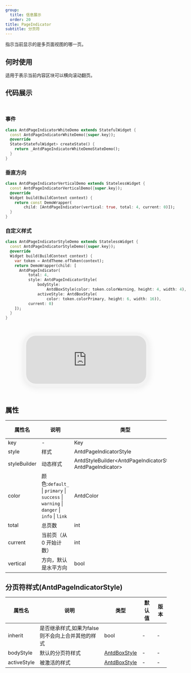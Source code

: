```yaml
---
group:
  title: 信息展示
  order: 20
title: PageIndicator
subtitle: 分页符
---
```

指示当前显示的是多页面视图的哪一页。
## 何时使用
适用于表示当前内容区块可以横向滚动翻页。

## 代码展示

<div class='preview-container'>
<div>

### 事件


```dart
class AntdPageIndicatorWhiteDemo extends StatefulWidget {
  const AntdPageIndicatorWhiteDemo({super.key});
  @override
  State<StatefulWidget> createState() {
    return _AntdPageIndicatorWhiteDemoStateDemo();
  }
}

```

### 垂直方向


```dart
class AntdPageIndicatorVerticalDemo extends StatelessWidget {
  const AntdPageIndicatorVerticalDemo({super.key});
  @override
  Widget build(BuildContext context) {
    return const DemoWrapper(
        child: [AntdPageIndicator(vertical: true, total: 4, current: 0)]);
  }
}

```

### 自定义样式


```dart
class AntdPageIndicatorStyleDemo extends StatelessWidget {
  const AntdPageIndicatorStyleDemo({super.key});
  @override
  Widget build(BuildContext context) {
    var token = AntdTheme.ofToken(context);
    return DemoWrapper(child: [
      AntdPageIndicator(
          total: 4,
          style: AntdPageIndicatorStyle(
              bodyStyle:
                  AntdBoxStyle(color: token.colorWarning, height: 4, width: 4),
              activeStyle: AntdBoxStyle(
                  color: token.colorPrimary, height: 6, width: 16)),
          current: 0)
    ]);
  }
}

```

</div>
<div class='phone-preview'>
<iframe src='http://localhost:49470/AntdPageIndicator'></iframe>
</div>
</div>

  <style>
.preview-container {
  display: flex;
  gap: 24px;
  margin: 32px 0;
  align-items: start;
}

.phone-preview {
  flex: 1;
  min-width: 375px;
  max-width: 375px;
  border: 10px solid #f3f3f3;
  border-radius: 40px;
  background: #fff;
  box-shadow: 0 4px 20px rgba(0, 0, 0, 0.08);
  overflow: hidden;
  height: 652px;
  width: 393px;
  position: sticky;
  top: 80px;
}

.phone-preview iframe {
  width: 100%;
  height: 100%;
  border: none;
}

.code-block {
  max-height: 100%;
  margin: 16px 0;
  overflow-y: scroll;
}

.dumi-default-source-code {
  margin: 0 !important;
}

.markdown .dumi-default-source-code >pre.prism-code {
  padding: 12px !important;
  font-size: 12px !important;
}

@media (max-width: 960px) {
  .preview-container {
    flex-direction: column;
  }
  
  .phone-preview {
    width: 100%;
    max-width: 375px;
    margin: 0 auto 24px;
    position: static;
  }
}

/* Dart 代码高亮主题 - 基于 VS Code 暗色主题优化 */
.prism-code {
  display: block;
  overflow-x: auto;
  padding: 1em;
  border-radius: 6px;
  font-family: 'Fira Code', 'Consolas', 'Monaco', monospace;
  font-size: 14px;
  line-height: 1.5;
  color: #d4d4d4;
  background: #1e1e1e;
}

/* 基础元素 */
.prism-code .hljs-keyword { color: #569cd6; font-weight: bold; }          /* 关键字 */
.prism-code .hljs-built_in { color: #4ec9b0; }                           /* 内置类型 */
.prism-code .hljs-type { color: #4ec9b0; }                               /* 类型声明 */
.prism-code .hljs-literal { color: #569cd6; }                            /* 字面量 */
.prism-code .hljs-number { color: #b5cea8; }                             /* 数字 */
.prism-code .hljs-string { color: #ce9178; }                             /* 字符串 */
.prism-code .hljs-comment { color: #6a9955; font-style: italic; }        /* 注释 */
.prism-code .hljs-meta { color: #9b9b9b; }                               /* 元信息 */

/* Dart 特有元素 */
.prism-code .hljs-constant { color: #4fc1ff; }                           /* const/final */
.prism-code .hljs-function { color: #dcdcaa; }                           /* 函数名 */
.prism-code .hljs-title.class_ { color: #4ec9b0; text-decoration: underline; } /* 类名 */
.prism-code .hljs-params { color: #9cdcfe; }                             /* 参数 */
.prism-code .hljs-variable { color: #9cdcfe; }                           /* 变量 */
.prism-code .hljs-annotation { color: #d4d4d4; background: #3a3a3a; }    /* 注解 */
.prism-code .hljs-punctuation { color: #d4d4d4; }                        /* 标点符号 */

/* 特殊增强 */
.prism-code .hljs-constructor { color: #c586c0; }                        /* 构造函数 */
.prism-code .hljs-named-parameter { color: #9cdcfe; font-style: italic; }/* 命名参数 */
.prism-code .hljs-generic { color: #4ec9b0; opacity: 0.8; }              /* 泛型符号 */
.prism-code .hljs-typedef { color: #4ec9b0; text-decoration: underline; }/* typedef */

/* 行号样式 (可选) */
.prism-code .hljs-ln-numbers {
  color: #858585;
  text-align: right;
  padding-right: 12px;
}
</style>

## 属性
| 属性名 | 说明 | 类型 | 默认值 | 版本 |
| --- | --- | --- | --- | --- |
| key | - | Key | - | - |
| style | 样式 | AntdPageIndicatorStyle | - | - |
| styleBuilder | 动态样式 | AntdStyleBuilder&lt;AntdPageIndicatorStyle, AntdPageIndicator&gt; | - | - |
| color | 颜色:`default_` \| `primary` \| `success` \| `warning` \| `danger` \| `info` \| `link` | AntdColor | primary | - |
| total | 总页数 | int | 0 | - |
| current | 当前页（从 0 开始计数） | int | 0 | - |
| vertical | 方向，默认是水平方向 | bool | false | - |


## 分页符样式(AntdPageIndicatorStyle) <a id='AntdPageIndicatorStyle'></a>

| 属性名 | 说明 | 类型 | 默认值 | 版本 |
| --- | --- | --- | --- | --- |
| inherit | 是否继承样式,如果为false则不会向上合并其他的样式 | bool | - | - |
| bodyStyle | 默认的分页符样式 | [AntdBoxStyle](../components/antd-box/#AntdBoxStyle) | - | - |
| activeStyle | 被激活的样式 | [AntdBoxStyle](../components/antd-box/#AntdBoxStyle) | - | - |


